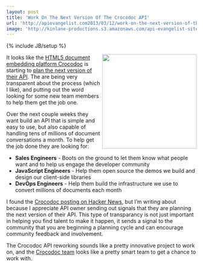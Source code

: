 ```yaml
---
layout: post
title: 'Work On The Next Version Of The Crocodoc API'
url: 'http://apievangelist.com2013/03/12/work-on-the-next-version-of-the-crocodoc-api/'
image: 'http://kinlane-productions.s3.amazonaws.com/api-evangelist-site/blog/crocodoc-logo.png'
---
```

{% include JB/setup %}
<p>
     <a title="Crocodoc" href="https://crocodoc.com/about/" target="_blank"><img src="https://s3.amazonaws.com/kinlane-productions/api-evangelist/crocodoc/crocodoc-logo.png"  width="250" align="right" /></a>
</p>
<p>
     It looks like the <a title="HTML5 document embedding platform Crocodoc" href="https://crocodoc.com/">HTML5 document embedding platform Crocodoc</a> is starting to <a href="https://news.ycombinator.com/item?id=5358861">plan the next version of their API</a>. The are being very transparent about the process (which I like), and putting out the word looking for some new team members to help them get the job one.
</p>
<p>
     Over the next couple weeks they want build an API that is simple and easy to use, but also capable of handling tens of millions of document conversations a month. To help get the job done they are looking for:
</p>
<ul>
     <li>
          <strong>Sales Engineers</strong> - Boots on the ground to let them know what people want and to help us engage the developer community
     </li>
     <li>
          <strong>JavaScript Engineers</strong> - Help them open source the demos we build and design our client-side libraries
     </li>
     <li>
          <strong>DevOps Engineers</strong> - Help them build the infrastructure we use to convert millions of documents each month
     </li>
</ul>
<p>
     I found the <a href="https://news.ycombinator.com/item?id=5358861">Crocodoc posting on Hacker News</a>, but I’m writing about because I appreciate API owner sending out signals that they are planning the next version of their API. This type of transparancy is not just important in helping you find talent to make it happen, it sends a signal to the community that you are beginning a planning cycle and can encourage community feedback and involvement.   
</p>
<p>
     The Crocodoc API reworking sounds like a pretty innovative project to work on, and the <a title="Crocodoc" href="https://crocodoc.com/about/" target="_blank">Crocodoc team</a> looks like a pretty smart team to get a chance to work with.
</p>
